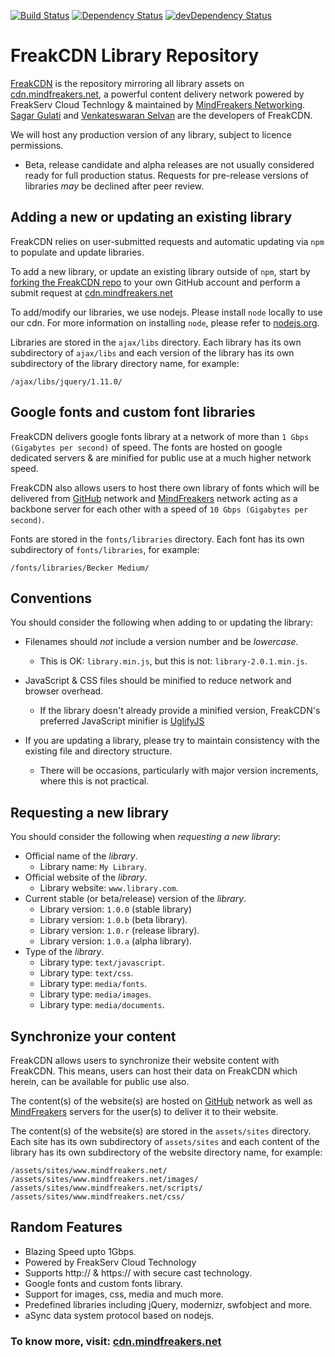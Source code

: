 [![Build Status](https://tools.mindfreakers.net/build/?test=build&branch=cdn)](https://github.com/freakserv/cdn) [![Dependency Status](https://tools.mindfreakers.net/build/?test=dependencies&branch=cdn?theme=secure.io)](https://github.com/freakserv/cdn) [![devDependency Status](https://tools.mindfreakers.net/build/?test=devDependencies&branch=cdn?theme=secure.io)](https://cdn.mindfreakers.net/ajax/libs/#info=devDependencies)

# FreakCDN Library Repository

[FreakCDN](http://github.com/freakserv/cdn) is the repository mirroring all library assets on [cdn.mindfreakers.net](http://go.c4u.in/cdn), a powerful content delivery network powered by FreakServ Cloud Technlogy & maintained by [MindFreakers Networking](http://go.c4u.in/mfn). [Sagar Gulati](http://go.c4u.in/sagar) and [Venkateswaran Selvan](https://twitter.com/MailMeVenkat25) are the developers of FreakCDN.

We will host any production version of any library, subject to licence permissions.
 
 * Beta, release candidate and alpha releases are not usually considered ready for full production status. Requests for pre-release versions of libraries _may_ be declined after peer review.

## Adding a new or updating an existing library

FreakCDN relies on user-submitted requests and automatic updating via `npm` to populate and update libraries.

To add a new library, or update an existing library outside of `npm`, start by [forking the FreakCDN repo](https://github.com/freakserv/cdn/fork) to your own GitHub account and perform a submit request at [cdn.mindfreakers.net](https://cdn.mindfreakers.net/request/new)

To add/modify our libraries, we use nodejs. Please install `node` locally to use our cdn. For more information on installing `node`, please refer to [nodejs.org](http://nodejs.org).

Libraries are stored in the `ajax/libs` directory. Each library has its own subdirectory of `ajax/libs` and each version of the library has its own subdirectory of the library directory name, for example:

```
/ajax/libs/jquery/1.11.0/
```

## Google fonts and custom font libraries

FreakCDN delivers google fonts library at a network of more than `1 Gbps (Gigabytes per second)` of speed. The fonts are hosted on google dedicated servers & are minified for public use at a much higher network speed. 

FreakCDN also allows users to host there own library of fonts which will be delivered from [GitHub](https://github.com) network and [MindFreakers](http://go.c4u.in/mfn) network acting as a backbone server for each other with a speed of `10 Gbps (Gigabytes per second)`.

Fonts are stored in the `fonts/libraries` directory. Each font has its own subdirectory of `fonts/libraries`, for example:

```
/fonts/libraries/Becker Medium/
```

## Conventions

You should consider the following when adding to or updating the library:

* Filenames should _not_ include a version number and be _lowercase_.
  * This is OK: `library.min.js`, but this is not: `library-2.0.1.min.js`.

* JavaScript & CSS files should be minified to reduce network and browser overhead.
  * If the library doesn't already provide a minified version, FreakCDN's preferred JavaScript minifier is [UglifyJS](http://marijnhaverbeke.nl/uglifyjs "UglifyJS")

* If you are updating a library, please try to maintain consistency with the existing file and directory structure.
  * There will be occasions, particularly with major version increments, where this is not practical.

## Requesting a new library

You should consider the following when _requesting a new library_:

* Official name of the _library_.
  * Library name: `My Library`.
* Official website of the _library_.
  * Library website: `www.library.com`.
* Current stable (or beta/release) version of the _library_.
  * Library version: `1.0.0` (stable library)
  * Library version: `1.0.b` (beta library).
  * Library version: `1.0.r` (release library).
  * Library version: `1.0.a` (alpha library).
* Type of the _library_.
  * Library type: `text/javascript`.
  * Library type: `text/css`.
  * Library type: `media/fonts`.
  * Library type: `media/images`.
  * Library type: `media/documents`.

## Synchronize your content

FreakCDN allows users to synchronize their website content with FreakCDN. This means, users can host their data on FreakCDN which herein, can be available for public use also.

The content(s) of the website(s) are hosted on [GitHub](https://github.com) network as well as [MindFreakers](http://go.c4u.in/mfn) servers for the user(s) to deliver it to their website.

The content(s) of the website(s) are stored in the `assets/sites` directory. Each site has its own subdirectory of `assets/sites` and each content of the library has its own subdirectory of the website directory name, for example:

```
/assets/sites/www.mindfreakers.net/   
/assets/sites/www.mindfreakers.net/images/   
/assets/sites/www.mindfreakers.net/scripts/   
/assets/sites/www.mindfreakers.net/css/
```

## Random Features 

* Blazing Speed upto 1Gbps.
* Powered by FreakServ Cloud Technology
* Supports http:// & https:// with secure cast technology.
* Google fonts and custom fonts library.
* Support for images, css, media and much more.
* Predefined libraries including jQuery, modernizr, swfobject and more.
* aSync data system protocol based on nodejs.


### To know more, visit: [cdn.mindfreakers.net](https://cdn.mindfreakers.net/?utm_source=githome&ref=git&utm_camp=click)
